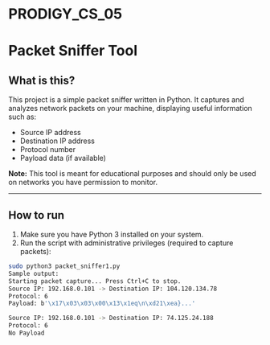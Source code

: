 # PRODIGY_CS_05
# Packet Sniffer Tool

## What is this?

This project is a simple packet sniffer written in Python. It captures and analyzes network packets on your machine, displaying useful information such as:

- Source IP address
- Destination IP address
- Protocol number
- Payload data (if available)

**Note:** This tool is meant for educational purposes and should only be used on networks you have permission to monitor.

---

## How to run

1. Make sure you have Python 3 installed on your system.
2. Run the script with administrative privileges (required to capture packets):

```bash
sudo python3 packet_sniffer1.py
Sample output:
Starting packet capture... Press Ctrl+C to stop.
Source IP: 192.168.0.101 -> Destination IP: 104.120.134.78
Protocol: 6
Payload: b'\x17\x03\x03\x00\x13\x1eq\n\xd21\xea}...'

Source IP: 192.168.0.101 -> Destination IP: 74.125.24.188
Protocol: 6
No Payload

